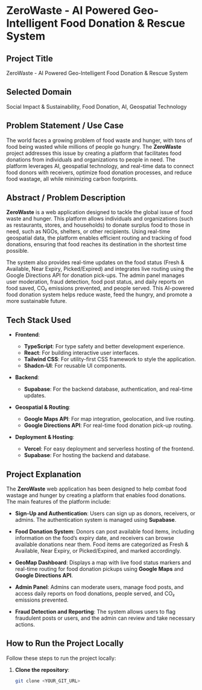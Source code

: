 # ZeroWaste - AI Powered Geo-Intelligent Food Donation & Rescue System

## Project Title
ZeroWaste - AI Powered Geo-Intelligent Food Donation & Rescue System

## Selected Domain
Social Impact & Sustainability, Food Donation, AI, Geospatial Technology

## Problem Statement / Use Case
The world faces a growing problem of food waste and hunger, with tons of food being wasted while millions of people go hungry. The **ZeroWaste** project addresses this issue by creating a platform that facilitates food donations from individuals and organizations to people in need. The platform leverages AI, geospatial technology, and real-time data to connect food donors with receivers, optimize food donation processes, and reduce food wastage, all while minimizing carbon footprints.

## Abstract / Problem Description
**ZeroWaste** is a web application designed to tackle the global issue of food waste and hunger. This platform allows individuals and organizations (such as restaurants, stores, and households) to donate surplus food to those in need, such as NGOs, shelters, or other recipients. Using real-time geospatial data, the platform enables efficient routing and tracking of food donations, ensuring that food reaches its destination in the shortest time possible.

The system also provides real-time updates on the food status (Fresh & Available, Near Expiry, Picked/Expired) and integrates live routing using the Google Directions API for donation pick-ups. The admin panel manages user moderation, fraud detection, food post status, and daily reports on food saved, CO₂ emissions prevented, and people served. This AI-powered food donation system helps reduce waste, feed the hungry, and promote a more sustainable future.

## Tech Stack Used
- **Frontend**:
  - **TypeScript**: For type safety and better development experience.
  - **React**: For building interactive user interfaces.
  - **Tailwind CSS**: For utility-first CSS framework to style the application.
  - **Shadcn-UI**: For reusable UI components.
  
- **Backend**:
  - **Supabase**: For the backend database, authentication, and real-time updates.

- **Geospatial & Routing**:
  - **Google Maps API**: For map integration, geolocation, and live routing.
  - **Google Directions API**: For real-time food donation pick-up routing.

- **Deployment & Hosting**:
  - **Vercel**: For easy deployment and serverless hosting of the frontend.
  - **Supabase**: For hosting the backend and database.

## Project Explanation
The **ZeroWaste** web application has been designed to help combat food wastage and hunger by creating a platform that enables food donations. The main features of the platform include:

- **Sign-Up and Authentication**: Users can sign up as donors, receivers, or admins. The authentication system is managed using **Supabase**.
  
- **Food Donation System**: Donors can post available food items, including information on the food’s expiry date, and receivers can browse available donations near them. Food items are categorized as Fresh & Available, Near Expiry, or Picked/Expired, and marked accordingly.

- **GeoMap Dashboard**: Displays a map with live food status markers and real-time routing for food donation pickups using **Google Maps** and **Google Directions API**.

- **Admin Panel**: Admins can moderate users, manage food posts, and access daily reports on food donations, people served, and CO₂ emissions prevented.

- **Fraud Detection and Reporting**: The system allows users to flag fraudulent posts or users, and the admin can review and take necessary actions.

## How to Run the Project Locally

Follow these steps to run the project locally:

1. **Clone the repository**:
   ```bash
   git clone <YOUR_GIT_URL>
